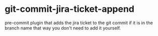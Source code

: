 # git-commit-jira-ticket-append
pre-commit plugin that adds the jira ticket to the git commit if it is in the branch name that way you don't need to add it yourself.
